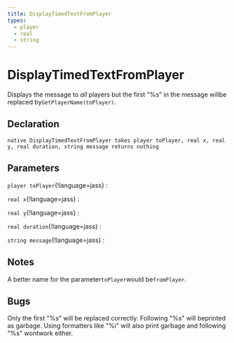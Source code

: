 ```yaml
---
title: DisplayTimedTextFromPlayer
types:
  - player
  - real
  - string
---
```


# DisplayTimedTextFromPlayer
Displays the message to *all* players but the first "%s" in the message willbe replaced by`GetPlayerName(toPlayer)`.

## Declaration

```jass
native DisplayTimedTextFromPlayer takes player toPlayer, real x, real y, real duration, string message returns nothing
```

## Parameters
`player toPlayer`{!language=jass}
: 

`real x`{!language=jass}
: 

`real y`{!language=jass}
: 

`real duration`{!language=jass}
: 

`string message`{!language=jass}
: 

## Notes 
A better name for the parameter`toPlayer`would be`fromPlayer`.

## Bugs 
Only the first "%s" will be replaced correctly. Following "%s" will beprinted as garbage.
Using formatters like "%i" will also print garbage and following "%s" wontwork either.
